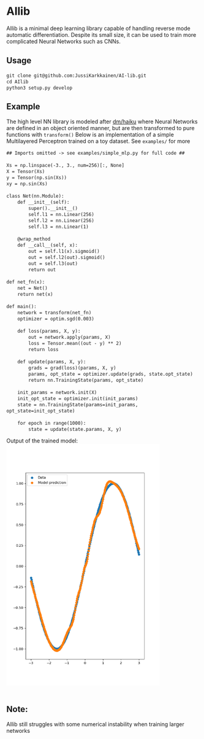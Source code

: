 # AIlib

AIlib  is a minimal deep learning library capable of handling reverse mode automatic 
differentiation. Despite its small size, it can be used to train more complicated Neural 
Networks such as CNNs.


## Usage
```
git clone git@github.com:JussiKarkkainen/AI-lib.git
cd AIlib
python3 setup.py develop
```

## Example
The high level NN library is modeled after [dm/haiku](https://github.com/deepmind/dm-haiku)
where Neural Networks are defined in an object oriented manner, but are then transformed to 
pure functions with ```transform()```
Below is an implementation of a simple Multilayered Perceptron trained on a toy dataset.
See ```examples/``` for more
```
## Imports omitted -> see examples/simple_mlp.py for full code ##

Xs = np.linspace(-3., 3., num=256)[:, None]
X = Tensor(Xs)
y = Tensor(np.sin(Xs))
xy = np.sin(Xs)

class Net(nn.Module):
    def __init__(self):
        super().__init__()
        self.l1 = nn.Linear(256)
        self.l2 = nn.Linear(256)
        self.l3 = nn.Linear(1)
    
    @wrap_method
    def __call__(self, x):
        out = self.l1(x).sigmoid()
        out = self.l2(out).sigmoid()
        out = self.l3(out)
        return out

def net_fn(x):
    net = Net()
    return net(x)

def main():
    network = transform(net_fn)
    optimizer = optim.sgd(0.003)
    
    def loss(params, X, y):
        out = network.apply(params, X)
        loss = Tensor.mean((out - y) ** 2)
        return loss

    def update(params, X, y):
        grads = grad(loss)(params, X, y)
        params, opt_state = optimizer.update(grads, state.opt_state)
        return nn.TrainingState(params, opt_state)

    init_params = network.init(X)
    init_opt_state = optimizer.init(init_params)
    state = nn.TrainingState(params=init_params, opt_state=init_opt_state)
    
    for epoch in range(1000):
        state = update(state.params, X, y)
```
Output of the trained model:
<br>
<img src="examples/Figure_1.png" width="400">
<br><br>

## Note:
AIlib still struggles with some numerical instability when training larger networks

